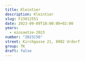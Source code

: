 ```yaml
---
title: Kleintier
description: Kleintier
slug: F23012551
date: 2023-09-09T18:00:00+02:00
years:
  - einsaetze-2023
number: "2023|56"
street: Kirchgasse 21, 8902 Urdorf
group: TK
draft: false
---
```

